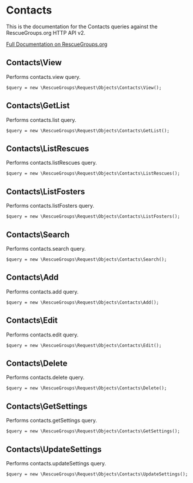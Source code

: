 # Contacts

This is the documentation for the Contacts queries against the RescueGroups.org HTTP API v2.

[Full Documentation on RescueGroups.org](https://userguide.rescuegroups.org/display/APIDG/Object+definitions#Objectdefinitions-)

## Contacts\View

Performs contacts.view query.

    $query = new \RescueGroups\Request\Objects\Contacts\View();


## Contacts\GetList

Performs contacts.list query.

    $query = new \RescueGroups\Request\Objects\Contacts\GetList();


## Contacts\ListRescues

Performs contacts.listRescues query.

    $query = new \RescueGroups\Request\Objects\Contacts\ListRescues();


## Contacts\ListFosters

Performs contacts.listFosters query.

    $query = new \RescueGroups\Request\Objects\Contacts\ListFosters();


## Contacts\Search

Performs contacts.search query.

    $query = new \RescueGroups\Request\Objects\Contacts\Search();


## Contacts\Add

Performs contacts.add query.

    $query = new \RescueGroups\Request\Objects\Contacts\Add();


## Contacts\Edit

Performs contacts.edit query.

    $query = new \RescueGroups\Request\Objects\Contacts\Edit();


## Contacts\Delete

Performs contacts.delete query.

    $query = new \RescueGroups\Request\Objects\Contacts\Delete();


## Contacts\GetSettings

Performs contacts.getSettings query.

    $query = new \RescueGroups\Request\Objects\Contacts\GetSettings();


## Contacts\UpdateSettings

Performs contacts.updateSettings query.

    $query = new \RescueGroups\Request\Objects\Contacts\UpdateSettings();


